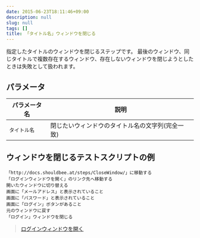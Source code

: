 ```yaml
---
date: 2015-06-23T18:11:46+09:00
description: null
slug: null
tags: []
title: 「タイトル名」ウィンドウを閉じる
---
```


指定したタイトルのウィンドウを閉じるステップです。
最後のウィンドウ、同じタイトルで複数存在するウィンドウ、存在しないウィンドウを閉じようとしたときは失敗として扱われます。

## パラメータ

パラメータ名 | 説明
------|---------
`タイトル名` | 閉じたいウィンドウのタイトル名の文字列(完全一致)

## ウィンドウを閉じるテストスクリプトの例

```
「http://docs.shouldbee.at/steps/CloseWindow/」に移動する
「ログインウィンドウを開く」のリンク先へ移動する
開いたウィンドウに切り替える
画面に「メールアドレス」と表示されていること
画面に「パスワード」と表示されていること
画面に「ログイン」ボタンがあること
元のウィンドウに戻す
「ログイン」ウィンドウを閉じる
```

<blockquote>
<a href="javascript:void(0);" onclick="window.open('/steps/SwitchWindow/test.html', 'window title', 'width=400, height=300, menubar=no, toolbar=no, scrollbars=yes');">ログインウィンドウを開く</a>
</blockquote>

